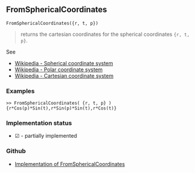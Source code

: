 ## FromSphericalCoordinates

```
FromSphericalCoordinates({r, t, p})
```
 
> returns the cartesian coordinates for the spherical coordinates `{r, t, p}`.

See
* [Wikipedia - Spherical coordinate system](https://en.wikipedia.org/wiki/Spherical_coordinate_system)
* [Wikipedia - Polar coordinate system](https://en.wikipedia.org/wiki/Polar_coordinate_system)
* [Wikipedia - Cartesian coordinate system](https://en.wikipedia.org/wiki/Cartesian_coordinate_system)

### Examples

```
>> FromSphericalCoordinates( {r, t, p} )
{r*Cos(p)*Sin(t),r*Sin(p)*Sin(t),r*Cos(t)}
```






### Implementation status

* &#x2611; - partially implemented

### Github

* [Implementation of FromSphericalCoordinates](https://github.com/axkr/symja_android_library/blob/master/symja_android_library/matheclipse-core/src/main/java/org/matheclipse/core/builtin/LinearAlgebra.java#L2607) 
